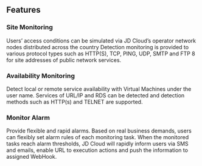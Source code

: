 ## Features
### Site Monitoring
Users’ access conditions can be simulated via JD Cloud’s operator network nodes distributed across the country Detection monitoring is provided to various protocol types such as HTTP(S), TCP, PING, UDP, SMTP and FTP 8 for site addresses of public network services.  

### Availability Monitoring
Detect local or remote service availability with Virtual Machines under the user name. Services of URL/IP and RDS can be detected and detection methods such as HTTP(s) and TELNET are supported.  

### Monitor Alarm
Provide flexible and rapid alarms. Based on real business demands, users can flexibly set alarm rules of each monitoring task. When the monitored tasks reach alarm thresholds, JD Cloud will rapidly inform users via SMS and emails, enable URL to execution actions and push the information to assigned WebHook.
